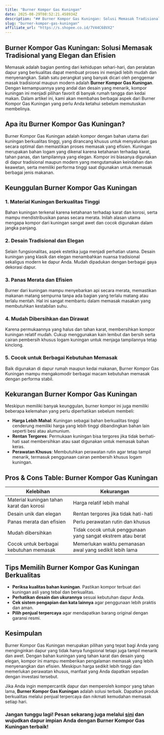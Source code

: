 ```yaml
---
title: "Burner Kompor Gas Kuningan"
date: 2025-08-29T08:52:21.458934Z
description: "## Burner Kompor Gas Kuningan: Solusi Memasak Tradisional yang Elegan dan Efisien..."
slug: "burner-kompor-gas-kuningan"
affiliate_url: "https://s.shopee.co.id/7V44C68VX2"
---
```

## Burner Kompor Gas Kuningan: Solusi Memasak Tradisional yang Elegan dan Efisien

Memasak adalah bagian penting dari kehidupan sehari-hari, dan peralatan dapur yang berkualitas dapat membuat proses ini menjadi lebih mudah dan menyenangkan. Salah satu perangkat yang banyak dicari oleh penggemar masak tradisional maupun modern adalah **Burner Kompor Gas Kuningan**. Dengan kemampuannya yang andal dan desain yang menarik, kompor kuningan ini menjadi pilihan favorit di banyak rumah tangga dan kedai makan. Dalam artikel ini, kami akan membahas berbagai aspek dari Burner Kompor Gas Kuningan yang perlu Anda ketahui sebelum memutuskan membelinya.

## Apa itu Burner Kompor Gas Kuningan?

Burner Kompor Gas Kuningan adalah kompor dengan bahan utama dari kuningan berkualitas tinggi, yang dirancang khusus untuk menyalurkan gas secara optimal dan memastikan proses memasak yang efisien. Kuningan merupakan bahan logam yang dikenal karena ketahanan terhadap karat, tahan panas, dan tampilannya yang elegan. Kompor ini biasanya digunakan di dapur tradisional maupun modern yang mengutamakan keindahan dan keawetan, serta memiliki performa tinggi saat digunakan untuk memasak berbagai jenis makanan.

## Keunggulan Burner Kompor Gas Kuningan

### 1. Material Kuningan Berkualitas Tinggi
Bahan kuningan terkenal karena ketahanan terhadap karat dan korosi, serta mampu mendistribusikan panas secara merata. Inilah alasan utama mengapa kompor dari kuningan sangat awet dan cocok digunakan dalam jangka panjang.

### 2. Desain Tradisional dan Elegan
Selain fungsionalitas, aspek estetika juga menjadi perhatian utama. Desain kuningan yang klasik dan elegan menambahkan nuansa tradisional sekaligus modern ke dapur Anda. Mudah dipadukan dengan berbagai gaya dekorasi dapur.

### 3. Panas Merata dan Efisien
Burner dari kuningan mampu menyebarkan api secara merata, memastikan makanan matang sempurna tanpa ada bagian yang terlalu matang atau terlalu mentah. Hal ini sangat membantu dalam memasak masakan yang membutuhkan kestabilan suhu.

### 4. Mudah Dibersihkan dan Dirawat
Karena permukaannya yang halus dan tahan karat, membersihkan kompor kuningan relatif mudah. Cukup menggunakan kain lembut dan bersih serta cairan pembersih khusus logam kuningan untuk menjaga tampilannya tetap kinclong.

### 5. Cocok untuk Berbagai Kebutuhan Memasak
Baik digunakan di dapur rumah maupun kedai makanan, Burner Kompor Gas Kuningan mampu mengakomodir berbagai macam kebutuhan memasak dengan performa stabil.

## Kekurangan Burner Kompor Gas Kuningan

Meskipun memiliki banyak keunggulan, burner kompor ini juga memiliki beberapa kelemahan yang perlu diperhatikan sebelum membeli:

- **Harga Lebih Mahal**: Kuningan sebagai bahan berkualitas tinggi cenderung memiliki harga yang lebih tinggi dibandingkan bahan lain seperti besi atau alumunium.
- **Rentan Tergores**: Permukaan kuningan bisa tergores jika tidak berhati-hati saat membersihkan atau saat digunakan untuk memasak bahan keras.
- **Perawatan Khusus**: Membutuhkan perawatan rutin agar tetap tampil menarik, termasuk penggunaan cairan pembersih khusus logam kuningan.

## Pros & Cons Table: Burner Kompor Gas Kuningan

| Kelebihan | Kekurangan |
| --- | --- |
| Material kuningan tahan karat dan korosi | Harga relatif lebih mahal |
| Desain unik dan elegan | Rentan tergores jika tidak hati-hati |
| Panas merata dan efisien | Perlu perawatan rutin dan khusus |
| Mudah dibersihkan | Tidak cocok untuk penggunaan yang sangat ekstrem atau berat |
| Cocok untuk berbagai kebutuhan memasak | Memerlukan waktu pemanasan awal yang sedikit lebih lama |

## Tips Memilih Burner Kompor Gas Kuningan Berkualitas

- **Periksa kualitas bahan kuningan**. Pastikan kompor terbuat dari kuningan asli yang tebal dan berkualitas.
- **Perhatikan desain dan ukurannya** sesuai kebutuhan dapur Anda.
- **Cek sistem pengapian dan kata lainnya** agar penggunaan lebih praktis dan aman.
- **Pilih penjual terpercaya** agar mendapatkan barang original dengan garansi resmi.

## Kesimpulan

Burner Kompor Gas Kuningan merupakan pilihan yang tepat bagi Anda yang menginginkan dapur yang tidak hanya fungsional tetapi juga tampil menarik dan awet. Dengan bahan kuningan yang tahan karat dan desain yang elegan, kompor ini mampu memberikan pengalaman memasak yang lebih menyenangkan dan efisien. Meskipun harga sedikit lebih tinggi dan memerlukan perawatan khusus, manfaat yang Anda dapatkan sepadan dengan investasi tersebut.

Jika Anda ingin mempercantik dapur dan memperoleh kompor yang tahan lama, **Burner Kompor Gas Kuningan** adalah solusi terbaik. Dapatkan produk berkualitas melalui penjual terpercaya dan nikmati kemudahan memasak setiap hari.

### Jangan tunggu lagi! Pesan sekarang juga melalui [sini](https://s.shopee.co.id/7V44C68VX2) dan wujudkan dapur impian Anda dengan Burner Kompor Gas Kuningan terbaik!